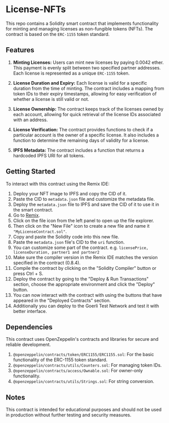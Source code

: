 # License-NFTs

This repo contains a Solidity smart contract that implements functionality for minting and managing licenses as non-fungible tokens (NFTs). The contract is based on the `ERC-1155` token standard.

## Features

1. **Minting Licenses:** Users can mint new licenses by paying 0.0042 ether. This payment is evenly split between two specified partner addresses. Each license is represented as a unique `ERC-1155` token.

2. **License Duration and Expiry:** Each license is valid for a specific duration from the time of minting. The contract includes a mapping from token IDs to their expiry timestamps, allowing for easy verification of whether a license is still valid or not.

3. **License Ownership:** The contract keeps track of the licenses owned by each account, allowing for quick retrieval of the license IDs associated with an address.

4. **License Verification:** The contract provides functions to check if a particular account is the owner of a specific license. It also includes a function to determine the remaining days of validity for a license.

5. **IPFS Metadata:** The contract includes a function that returns a hardcoded IPFS URI for all tokens.

## Getting Started

To interact with this contract using the Remix IDE:

1. Deploy your NFT image to IPFS and copy the CID of it.
2. Paste the CID to `metadata.json` file and customize the metadata file.
3. Deploy the `metadata.json` file to IPFS and save the CID of it to use it in the smart contract.
4. Go to [Remix](https://remix.ethereum.org/).
5. Click on the file icon from the left panel to open up the file explorer.
6. Then click on the "New File" icon to create a new file and name it `"MyLicenseContract.sol"`.
7. Copy and paste the Solidity code into this new file.
8. Paste the `metadata.json` file's CID to the `uri` function.
9. You can customize some part of the contract. e.g. `licensePrice, licenseDuration, partner1 and partner2`
10. Make sure the compiler version in the Remix IDE matches the version specified in the contract (0.8.4).
11. Compile the contract by clicking on the "Solidity Compiler" button or press Ctrl + S.
12. Deploy the contract by going to the "Deploy & Run Transactions" section, choose the appropriate environment and click the "Deploy" button.
13. You can now interact with the contract with using the buttons that have appeared in the "Deployed Contracts" section.
14. Additionally you can deploy to the Goerli Test Network and test it with better interface. 

## Dependencies

This contract uses OpenZeppelin's contracts and libraries for secure and reliable development.

1. `@openzeppelin/contracts/token/ERC1155/ERC1155.sol`: For the basic functionality of the ERC-1155 token standard.
2. `@openzeppelin/contracts/utils/Counters.sol`: For managing token IDs.
3. `@openzeppelin/contracts/access/Ownable.sol`: For owner-only functionality.
4. `@openzeppelin/contracts/utils/Strings.sol`: For string conversion.

## Notes

This contract is intended for educational purposes and should not be used in production without further testing and security measures.
